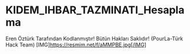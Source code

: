 # KIDEM_IHBAR_TAZMINATI_Hesaplama
Eren Öztürk Tarafından Kodlanmıştır! Bütün Hakları Saklıdır! (PourLa-Türk Hack Team)
[IMG]https://resmim.net/f/aMMPBE.jpg[/IMG]
